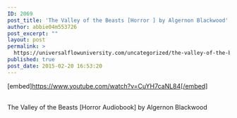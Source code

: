 ```yaml
---
ID: 2069
post_title: 'The Valley of the Beasts [Horror ] by Algernon Blackwood'
author: abbie04m553726
post_excerpt: ""
layout: post
permalink: >
  https://universalflowuniversity.com/uncategorized/the-valley-of-the-beasts-horror-by-algernon-blackwood/
published: true
post_date: 2015-02-20 16:53:20
---
```

[embed]https://www.youtube.com/watch?v=CuYH7caNL84[/embed]</br></br>
<p>The Valley of the Beasts [Horror Audiobook] by Algernon Blackwood</p>